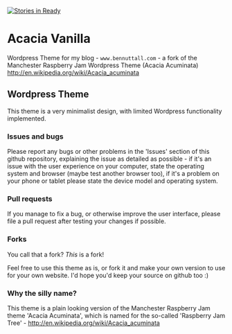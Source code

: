 [![Stories in Ready](https://badge.waffle.io/bennuttall/acacia-vanilla.png)](http://waffle.io/bennuttall/acacia-vanilla)  
# Acacia Vanilla

Wordpress Theme for my blog - ```www.bennuttall.com``` - a fork of the Manchester Raspberry Jam Wordpress Theme (Acacia Acuminata) http://en.wikipedia.org/wiki/Acacia_acuminata

## Wordpress Theme

This theme is a very minimalist design, with limited Wordpress functionality implemented.

### Issues and bugs

Please report any bugs or other problems in the 'Issues' section of this github repository, explaining the issue as detailed as possible - if it's an issue with the user experience on your computer, state the operating system and browser (maybe test another browser too), if it's a problem on your phone or tablet please state the device model and operating system.

### Pull requests

If you manage to fix a bug, or otherwise improve the user interface, please file a pull request after testing your changes if possible.

### Forks

You call that a fork? *This* is a fork!

Feel free to use this theme as is, or fork it and make your own version to use for your own website. I'd hope you'd keep your source on github too :)

### Why the silly name?

This theme is a plain looking version of the Manchester Raspberry Jam theme 'Acacia Acuminata', which is named for the so-called 'Raspberry Jam Tree' - http://en.wikipedia.org/wiki/Acacia_acuminata

